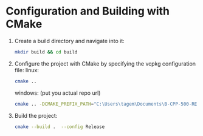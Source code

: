 # Configuration and Building with CMake

1. Create a build directory and navigate into it:
   ```bash
   mkdir build && cd build
   ```
2. Configure the project with CMake by specifying the vcpkg configuration file:
   linux:
   ```bash
   cmake ..
   ```
   windows: (put you actual repo url)
   ```bash
   cmake .. -DCMAKE_PREFIX_PATH="C:\Users\tagem\Documents\B-CPP-500-REN-5-2-rtype-tom.daniel\vcpkg\installed\x64-windows\share\sfml"
   ```
3. Build the project:
   ```bash
   cmake --build .  --config Release
   ```
